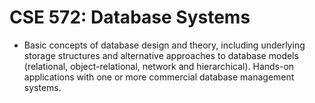 # CSE 572: Database Systems
- Basic concepts of database design and theory, including underlying storage structures and alternative approaches to database models (relational, object-relational, network and hierarchical). Hands-on applications with one or more commercial database management systems.
